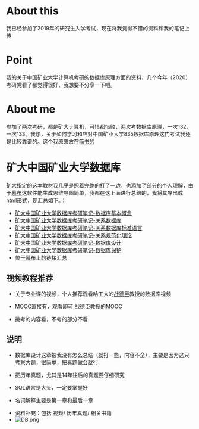 # About this

我已经参加了2019年的研究生入学考试，现在将我觉得不错的资料和我的笔记上传

# Point

我的关于中国矿业大学计算机考研的数据库原理方面的资料，几个今年（2020）考研党看了都觉得很好，我想要不分享一下吧。

# About me

参加了两次考研，都是矿大计算机，可惜都惜败，两次考数据库原理，一次132，一次133。我想，关于如何学习和应对中国矿业大学835数据库原理这门考试我还是比较靠谱的。这个我原来放在[简书的](https://www.jianshu.com/p/4c521333655b)





# 矿大中国矿业大学数据库

矿大指定的这本教材我几乎是照着完整的打了一边，也添加了部分的个人理解，由于[幕布](https://mubu.com/)这软件能生成思维导图简单，我都在这上面进行总结的，我将其导出成html形式，现汇总如下。：

- [矿大中国矿业大学数据库考研笔记-数据库基本概念](https://mindayao.github.io/NEEP/CUMT_DB-NEEP/矿大数据库考研笔记-1.数据库基本概念.html)
- [矿大中国矿业大学数据库考研笔记-关系数据库](https://mindayao.github.io/NEEP/CUMT_DB-NEEP/矿大数据库考研笔记-2.关系数据库.html)
- [矿大中国矿业大学数据库考研笔记-关系数据库标准语言](https://mindayao.github.io/NEEP/CUMT_DB-NEEP/矿大数据库考研笔记-3.关系数据库标准语言.html)
- [矿大中国矿业大学数据库考研笔记-关系规范化理论](https://mindayao.github.io/NEEP/CUMT_DB-NEEP/矿大数据库考研笔记-4.关系规范化理论.html)
- [矿大中国矿业大学数据库考研笔记-数据库设计](https://mindayao.github.io/NEEP/CUMT_DB-NEEP/矿大数据库考研笔记-5.数据库设计.html)
- [矿大中国矿业大学数据库考研笔记-数据库保护](https://mindayao.github.io/NEEP/CUMT_DB-NEEP/矿大数据库考研笔记-6.数据库保护.html)
- [位于幕布上的链接汇总](https://mindayao.github.io/NEEP/CUMT_DB-NEEP/mubu_nav.md)


## 视频教程推荐

- 关于专业课的视频，个人推荐观看哈工大的[战德臣](http://homepage.hit.edu.cn/zhandechen)教授的数据库视频

- MOOC直接有，观看即可 [战德臣教授的MOOC](https://www.icourse163.org/u/981194?userId=1507001&_trace_c_p_k2_=26e0e9de55344c9f90aef03849ad08d4)

- 挑考的内容看，不考的部分不看

  

## 说明

- 数据库设计这章被我没有怎么总结（就打一些，内容不全），主要是因为这只考察大题，很简单，把真题做会就行

- 把历年真题，尤其是14年往后的真题要仔细研究

- SQL语言是大头，一定要掌握好 

- 名词解释主要是第一章和最后一章

  

* 资料补充：包括 视频/ 历年真题/ 相关书籍
* ![DB.png](https://upload-images.jianshu.io/upload_images/1790421-5ce067336a579656.png?imageMogr2/auto-orient/strip%7CimageView2/2/w/1240)
